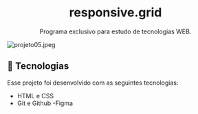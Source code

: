<h1 align="center"> responsive.grid </h1>

<p align="center">
Programa exclusivo para estudo de tecnologias WEB.
</p>
<img src="https://img.hotimg.com/projeto05.jpeg" alt="projeto05.jpeg" border="0" />

## 🚀 Tecnologias

Esse projeto foi desenvolvido com as seguintes tecnologias:

- HTML e CSS
- Git e Github
 -Figma
